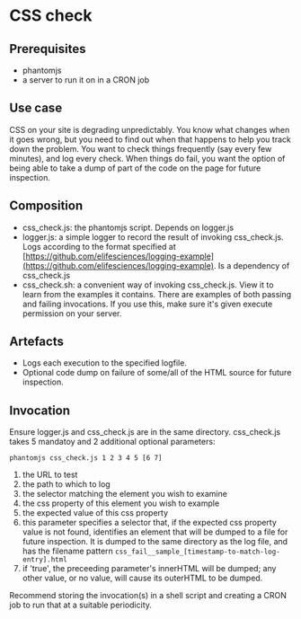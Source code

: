 # CSS check

## Prerequisites

+ phantomjs
+ a server to run it on in a CRON job

## Use case

CSS on your site is degrading unpredictably. You know what changes when it goes wrong, but you need to find out when that happens to help you track down the problem. You want to check things frequently (say every few minutes), and log every check. When things do fail, you want the option of being able to take a dump of part of the code on the page for future inspection.

## Composition

+ css_check.js: the phantomjs script. Depends on logger.js
+ logger.js: a simple logger to record the result of invoking css_check.js. Logs according to the format specified at [https://github.com/elifesciences/logging-example](https://github.com/elifesciences/logging-example). Is a dependency of css_check.js
+ css_check.sh: a convenient way of invoking css_check.js. View it to learn from the examples it contains. There are examples of both passing and failing invocations. If you use this, make sure it's given execute permission on your server.

## Artefacts

+ Logs each execution to the specified logfile.
+ Optional code dump on failure of some/all of the HTML source for future inspection.

## Invocation

Ensure logger.js and css_check.js are in the same directory. css_check.js takes 5 mandatoy and 2 additional optional parameters:

```phantomjs css_check.js 1 2 3 4 5 [6 7]```

1. the URL to test
1. the path to which to log
1. the selector matching the element you wish to examine
1. the css property of this element you wish to example
1. the expected value of this css property
1. this parameter specifies a selector that, if the expected css property value is not found, identifies an element that will be dumped to a file for future inspection. It is dumped to the same directory as the log file, and has the filename pattern ```css_fail__sample_[timestamp-to-match-log-entry].html```
1. if 'true', the preceeding parameter's innerHTML will be dumped; any other value, or no value, will cause its outerHTML to be dumped.

Recommend storing the invocation(s) in a shell script and creating a CRON job to run that at a suitable periodicity.


